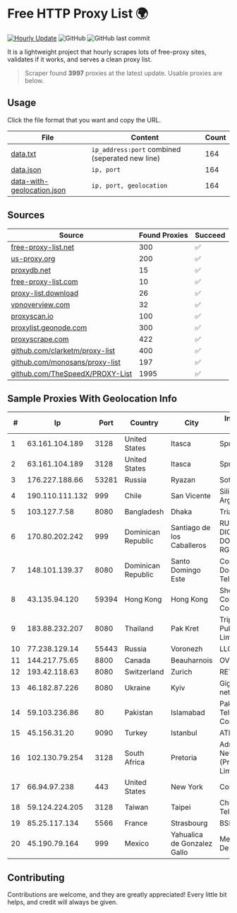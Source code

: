 
# Free HTTP Proxy List 🌍

[![Hourly Update](https://github.com/mertguvencli/http-proxy-list/actions/workflows/main.yml/badge.svg?branch=main)](https://github.com/mertguvencli/http-proxy-list/actions/workflows/main.yml)
![GitHub](https://img.shields.io/github/license/mertguvencli/http-proxy-list)
![GitHub last commit](https://img.shields.io/github/last-commit/mertguvencli/http-proxy-list)

It is a lightweight project that hourly scrapes lots of free-proxy sites, validates if it works, and serves a clean proxy list.


> Scraper found **3997** proxies at the latest update. Usable proxies are below.

## Usage

Click the file format that you want and copy the URL.


|File|Content|Count|
|----|-------|-----|
|[data.txt](https://raw.githubusercontent.com/mertguvencli/http-proxy-list/main/proxy-list/data.txt)|`ip_address:port` combined (seperated new line)|164|
|[data.json](https://raw.githubusercontent.com/mertguvencli/http-proxy-list/main/proxy-list/data.json)|`ip, port`|164|
|[data-with-geolocation.json](https://raw.githubusercontent.com/mertguvencli/http-proxy-list/main/proxy-list/data-with-geolocation.json)|`ip, port, geolocation`|164|

## Sources

|Source|Found Proxies|Succeed|
|------|-------------|-------|
|[free-proxy-list.net](https://free-proxy-list.net)|300|✅|
|[us-proxy.org](https://www.us-proxy.org)|200|✅|
|[proxydb.net](http://proxydb.net)|15|✅|
|[free-proxy-list.com](https://free-proxy-list.com/?page=&port=&type%5B%5D=http&type%5B%5D=https&up_time=0&search=Search)|10|✅|
|[proxy-list.download](https://www.proxy-list.download/HTTP)|26|✅|
|[vpnoverview.com](https://vpnoverview.com/privacy/anonymous-browsing/free-proxy-servers)|32|✅|
|[proxyscan.io](https://www.proxyscan.io)|100|✅|
|[proxylist.geonode.com](https://proxylist.geonode.com/api/proxy-list?limit=300&page=1&sort_by=lastChecked&sort_type=desc&protocols=http,https)|300|✅|
|[proxyscrape.com](https://api.proxyscrape.com/v2/?request=displayproxies&protocol=http&timeout=10000&country=all&ssl=all&anonymity=all)|422|✅|
|[github.com/clarketm/proxy-list](https://raw.githubusercontent.com/clarketm/proxy-list/master/proxy-list-raw.txt)|400|✅|
|[github.com/monosans/proxy-list](https://raw.githubusercontent.com/monosans/proxy-list/main/proxies/http.txt)|197|✅|
|[github.com/TheSpeedX/PROXY-List](https://raw.githubusercontent.com/TheSpeedX/PROXY-List/master/http.txt)|1995|✅|


## Sample Proxies With Geolocation Info

|#|Ip|Port|Country|City|Internet Service Provider|
|-|--|----|-------|----|-------------------------|
|1|63.161.104.189|3128|United States|Itasca|Sprint|
|2|63.161.104.189|3128|United States|Itasca|Sprint|
|3|176.227.188.66|53281|Russia|Ryazan|Sotcom|
|4|190.110.111.132|999|Chile|San Vicente|Silica Networks Argentina S.A.|
|5|103.127.7.58|8080|Bangladesh|Dhaka|Triangle Services|
|6|170.80.202.242|999|Dominican Republic|Santiago de los Caballeros|RUDDY GONZALEZ DIGITAL MEDIA DOMINICANA, RGDIMAX, S.R.L|
|7|148.101.139.37|8080|Dominican Republic|Santo Domingo Este|Compañía Dominicana de Teléfonos S. A.|
|8|43.135.94.120|59394|Hong Kong|Hong Kong|Shenzhen Tencent Computer Systems Company Limited|
|9|183.88.232.207|8080|Thailand|Pak Kret|Triple T Broadband Public Company Limited|
|10|77.238.129.14|55443|Russia|Voronezh|LLC Intercon|
|11|144.217.75.65|8800|Canada|Beauharnois|OVH SAS|
|12|193.42.118.63|8080|Switzerland|Zurich|RETN Limited|
|13|46.182.87.226|8080|Ukraine|Kyiv|Gigatrans' peering network|
|14|59.103.236.86|80|Pakistan|Islamabad|Pakistan Telecommunication Company Limited|
|15|45.156.31.20|9090|Turkey|Istanbul|ATLANTIS|
|16|102.130.79.254|3128|South Africa|Pretoria|Adnexus Celerity Networks (Proprietary) Limited|
|17|66.94.97.238|443|United States|New York|Contabo Inc.|
|18|59.124.224.205|3128|Taiwan|Taipei|Chunghwa Telecom Co., Ltd.|
|19|85.25.117.134|5566|France|Strasbourg|BSB-SERVICE|
|20|45.190.79.164|999|Mexico|Yahualica de Gonzalez Gallo|Meta Networks SA De CV|



## Contributing

Contributions are welcome, and they are greatly appreciated! Every
little bit helps, and credit will always be given.

